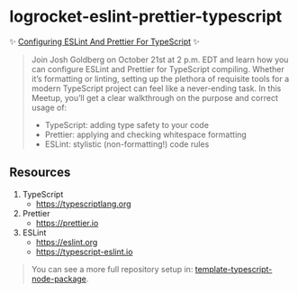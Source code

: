 # logrocket-eslint-prettier-typescript

✨ [Configuring ESLint And Prettier For TypeScript](https://blog.logrocket.com/configuring-eslint-and-prettier-for-typescript) ✨

> Join Josh Goldberg on October 21st at 2 p.m. EDT and learn how you can configure ESLint and Prettier for TypeScript compiling.
> Whether it’s formatting or linting, setting up the plethora of requisite tools for a modern TypeScript project can feel like a never-ending task.
> In this Meetup, you’ll get a clear walkthrough on the purpose and correct usage of:
>
> - TypeScript: adding type safety to your code
> - Prettier: applying and checking whitespace formatting
> - ESLint: stylistic (non-formatting!) code rules

## Resources

1. TypeScript
   - https://typescriptlang.org
2. Prettier
   - https://prettier.io
3. ESLint
   - https://eslint.org
   - https://typescript-eslint.io

> You can see a more full repository setup in: [template-typescript-node-package](https://github.com/JoshuaKGoldberg/template-typescript-node-package).
